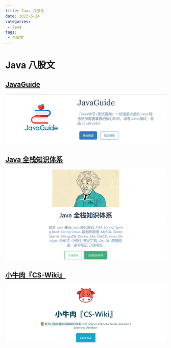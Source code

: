 ```yaml
---
title: Java 八股文
date: 2023-6-24
categories:
 - Java
tags:
 - 八股文
---
```

# Java 八股文

## [JavaGuide](https://javaguide.cn/)
![JavaGuide](./imgs/JavaGuide.png "JavaGuide")

## [Java 全栈知识体系](https://www.pdai.tech/)
![Java 全栈知识体系](./imgs/JavaFullStack.png "Java 全栈知识体系")

## [小牛肉『CS-Wiki』](https://cswiki.top/)
![小牛肉『CS-Wiki』](./imgs/CS-Wiki.png "小牛肉『CS-Wiki』")